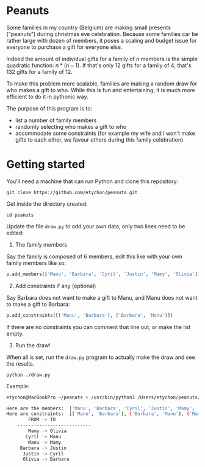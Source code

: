 # Peanuts

Some families in my country (Belgium) are making small presents ("peanuts") during christmas eve celebration. Because some families car be rather large with dozen of members, it poses a scaling and budget issue for everyone to purchase a gift for everyone else. 

Indeed the amount of individual gifts for a family of $n$ members is the simple quadratic function: $n*(n-1)$. If that's only 12 gifts for a family of 4, that's 132 gifts for a family of 12.

To make this problem more scalable, families are making a random draw for who makes a gift to who. While this is fun and entertaining, it is much more efficient to do it in pythonic way.

The purpose of this program is to:
* list a number of family members
* randomly selecting who makes a gift to who 
* accommodate some constraints (for example my wife and I won't make gifts to each other, we favour others during this family celebration)

# Getting started

You'll need a machine that can run Python and clone this repository:

````
git clone https://github.com/etychon/peanuts.git
````

Get inside the directory created:

````
cd peanuts
````

Update the file `draw.py` to add your own data, only two lines need to be edited:

1. The family members

Say the family is composed of 6 members, edit this like with your own family members like so:

````py
p.add_members(['Manu', 'Barbara', 'Cyril', 'Justin', 'Mamy', 'Olivia'])
````

2. Add constraints if any (optional)

Say Barbara does not want to make a gift to Manu, and Manu does not want to make a gift to Barbara:

````py
p.add_constraints([('Manu', 'Barbara'), ('Barbara', 'Manu')])
````

If there are no constraints you can comment that line out, or make the list empty. 

3. Run the draw!

When all is set, run the `draw.py` program to actually make the draw and see the results.

````
python ./draw.py
`````

Example:

````sh
etychon@MacBookPro ~/peanuts > /usr/bin/python3 /Users/etychon/peanuts/draw.py

Here are the members:  ['Manu', 'Barbara', 'Cyril', 'Justin', 'Mamy', 'Olivia']
Here are constraints:  [('Manu', 'Barbara'), ('Barbara', 'Manu'), ('Mamy', 'Manu'), ('Cyril', 'Olivia'), ('Olivia', 'Cyril')]
        FROM -> TO          
    ---------------------------
        Mamy -> Olivia      
       Cyril -> Manu        
        Manu -> Mamy        
     Barbara -> Justin      
      Justin -> Cyril       
      Olivia -> Barbara     
````
